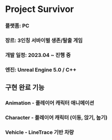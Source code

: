 # Project Survivor

### 플랫폼: PC
### 장르: 3인칭 서바이벌 생존/탈출 게임
### 개발 일정: 2023.04 ~ 진행 중
### 엔진: Unreal Engine 5.0 / C++


## 구현 완료 기능
### Animation - 플레이어 캐릭터 애니메이션
### Character - 플레이어 캐릭터 (이동, 앉기, 눕기)
### Vehicle - LineTrace 기반 차량